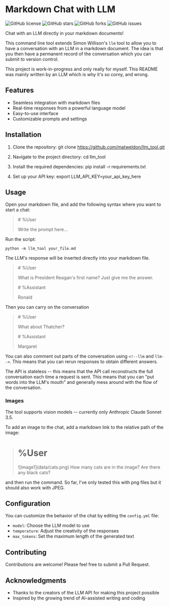 # Markdown Chat with LLM

![GitHub license](https://img.shields.io/github/license/matweldon/llm_tool)
![GitHub stars](https://img.shields.io/github/stars/matweldon/llm_tool)
![GitHub forks](https://img.shields.io/github/forks/matweldon/llm_tool)
![GitHub issues](https://img.shields.io/github/issues/matweldon/llm_tool)

Chat with an LLM directly in your markdown documents!

This command line tool extends Simon Willison's `llm` tool to allow you to have a conversation with an LLM in a markdown document. The idea is that you then have a permanent record of the conversation which you can submit to version control.

This project is work-in-progress and only really for myself. This README was mainly written by an LLM which is why it's so corny, and wrong.

## Features

- Seamless integration with markdown files
- Real-time responses from a powerful language model
- Easy-to-use interface
- Customizable prompts and settings

## Installation

1. Clone the repository:
   git clone https://github.com/matweldon/llm_tool.git

2. Navigate to the project directory:
   cd llm_tool

3. Install the required dependencies:
   pip install -r requirements.txt

4. Set up your API key:
   export LLM_API_KEY=your_api_key_here

## Usage

Open your markdown file, and add the following syntax where you want to start a chat:

> \# %User
>
> Write the prompt here...

Run the script:
   
   `python -m llm_tool your_file.md`

The LLM's response will be inserted directly into your markdown file.

> \# %User
> 
> What is President Reagan's first name? Just give me the answer.
>
> \# %Assistant
>
> Ronald

Then you can carry on the conversation

> \# %User
> 
> What about Thatcher?
>
> \# %Assistant
>
> Margaret

You can also comment out parts of the conversation using `<!--llm` and `llm-->`. This means that you can rerun responses to obtain different answers.

The API is stateless -- this means that the API call reconstructs the full conversation each time a request is sent. This means that you can "put words into the LLM's mouth" and generally mess around with the flow of the conversation.

### Images

The tool supports vision models -- currently only Anthropic Claude Sonnet 3.5.

To add an image to the chat, add a markdown link to the relative path of the image:

> # %User
>
> \!\[image1\]\(data/cats.png\)
> How many cats are in the image? Are there any black cats?

and then run the command. So far, I've only tested this with png files but it should also work with JPEG.

## Configuration

You can customize the behavior of the chat by editing the `config.yml` file:

- `model`: Choose the LLM model to use
- `temperature`: Adjust the creativity of the responses
- `max_tokens`: Set the maximum length of the generated text

## Contributing

Contributions are welcome! Please feel free to submit a Pull Request.

## Acknowledgments

- Thanks to the creators of the LLM API for making this project possible
- Inspired by the growing trend of AI-assisted writing and coding
